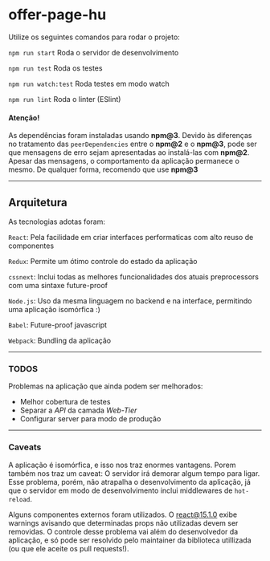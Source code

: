 offer-page-hu
=============

Utilize os seguintes comandos para rodar o projeto:

`npm run start` Roda o servidor de desenvolvimento

`npm run test` Roda os testes

`npm run watch:test` Roda testes em modo watch

`npm run lint` Roda o linter (ESlint)

#### Atenção!

As dependências foram instaladas usando **npm@3**.
Devido às diferenças no tratamento das `peerDependencies` entre o **npm@2** e o **npm@3**, pode ser
que mensagens de erro sejam apresentadas ao instalá-las com **npm@2**.
Apesar das mensagens, o comportamento da aplicação permanece o mesmo.
De qualquer forma, recomendo que use **npm@3**

---

## Arquitetura

As tecnologias adotas foram:

`React`: Pela facilidade em criar interfaces performaticas com alto reuso de componentes

`Redux`: Permite um ótimo controle do estado da aplicação

`cssnext`: Inclui todas as melhores funcionalidades dos atuais preprocessors com uma sintaxe future-proof

`Node.js`: Uso da mesma linguagem no backend e na interface, permitindo uma aplicação isomórfica  :)

`Babel`: Future-proof javascript

`Webpack`: Bundling da aplicação

---

### TODOS

Problemas na aplicação que ainda podem ser melhorados:

- Melhor cobertura de testes
- Separar a *API* da camada *Web-Tier*
- Configurar server para modo de produção


---

### Caveats

A aplicação é isomórfica, e isso nos traz enormes vantagens. Porem também nos traz um caveat: O servidor irá demorar algum tempo para ligar.
Esse problema, porém, não atrapalha o desenvolvimento da aplicação, já que o servidor em modo de desenvolvimento inclui middlewares de `hot-reload`.

Alguns componentes externos foram utilizados. O react@15.1.0 exibe warnings avisando que determinadas props não utilizadas devem ser removidas.
O controle desse problema vai além do desenvolvedor da aplicação, e só pode ser resolvido pelo maintainer da biblioteca utillizada (ou que ele aceite os pull requests!).

